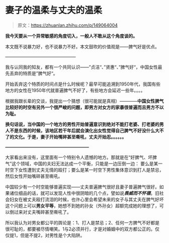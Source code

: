 # 妻子的温柔与丈夫的温柔

> 原文：<https://zhuanlan.zhihu.com/p/149064004>

**我今天要从一个异常敏感的角度切入，一般人不敢从这个角度谈的。**

本文既不说暴力好，也不说暴力不好。本文鼓吹的价值观是——脾气好是优点。

————————————————

我与认同我的知友，都有一个共同认识——”贞洁“、”贤惠“、”脾气好“，中国女性最先丢弃的特质是”脾气好“。

开始丢弃这个特质的时间点是什么时候呢？最早可能追溯到1950年代，我国有些地方的女性在1950年代就普遍脾气不好了，有些地方会延迟一些年。。。。

根据我跟长辈的交谈，我提出一个猜想（很可能就是真相）————**中国女性脾气比较好的时空有另外一个很严峻的问题，即男方对女方的家暴很普遍而且男方不以为耻。**

**换句话说，当中国的一个地方的男性开始普遍意识到绝对不能打老婆、打老婆的男人不是东西的时候，该地区若干年后就会演化出女性觉得自己脾气不好没什么大不了的文化。于是，妻子开始嘴碎甚至嘶吼，丈夫开始忍。。。。。。**

**———————————————————**

大家看出来没有，这里面有一个特别令人遗憾的地方。那就是在“好脾气、坏脾气”这个领域，中国的夫妇无法达成一个平衡，只能是一边压倒一边： 要么是某一时空下女性遭到丈夫无情的殴打；要么是某一时空下男性集体意识到打人是禁忌，然后女性开始嘴碎甚至嘶吼。

中国较少有一个时空能够普遍实现——丈夫普遍脾气很好且妻子普遍脾气很好。如果诸位细品的话，就可以发现人性中很阴暗的几个点，譬如说***畏威而不怀德***。旧社会妇女在被丈夫殴打流泪的时候，也许心里会希望未来的女子与其丈夫在脾气好坏这个问题上可以**男女平等**，她想不到她的孙女（外孙女）超额完成她的理想了，可以倒过来对丈夫嘴碎甚至嘶吼了。

所以我认为对男女都公平的舆论是：1、打人是禁忌；2、任何一方脾气不好都是很可耻的，都要被尽情嘲笑。1与2必须并行，才是对婚姻中的双方都公正的。仅仅提1，但是不提2，对男性是个大陷阱。